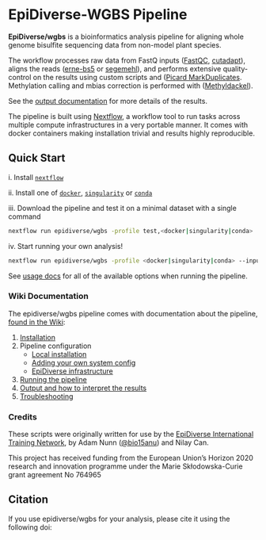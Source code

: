 EpiDiverse-WGBS Pipeline
========================

**EpiDiverse/wgbs** is a bioinformatics analysis pipeline for aligning whole genome bisulfite sequencing data from non-model plant species.

The workflow processes raw data from FastQ inputs ([FastQC](https://www.bioinformatics.babraham.ac.uk/projects/fastqc/), [cutadapt](https://github.com/marcelm/cutadapt/)), aligns the reads ([erne-bs5](http://erne.sourceforge.net/) or [segemehl](https://www.bioinf.uni-leipzig.de/Software/segemehl/)), and performs extensive quality-control on the results using custom scripts and ([Picard MarkDuplicates](https://broadinstitute.github.io/picard/). Methylation calling and mbias correction is performed with ([Methyldackel](https://github.com/dpryan79/MethylDackel)).

See the [output documentation](https://github.com/EpiDiverse/wgbs/wiki/Pipeline-Output) for more details of the results.

The pipeline is built using [Nextflow](https://www.nextflow.io), a workflow tool to run tasks across multiple compute infrastructures in a very portable manner. It comes with docker containers making installation trivial and results highly reproducible.

## Quick Start

i. Install [`nextflow`](https://www.nextflow.io/)

ii. Install one of [`docker`](https://docs.docker.com/engine/installation/), [`singularity`](https://www.sylabs.io/guides/3.0/user-guide/) or [`conda`](https://conda.io/miniconda.html)

iii. Download the pipeline and test it on a minimal dataset with a single command

```bash
nextflow run epidiverse/wgbs -profile test,<docker|singularity|conda>
```

iv. Start running your own analysis!

```bash
nextflow run epidiverse/wgbs -profile <docker|singularity|conda> --input /path/to/reads/dir --reference /path/to/ref/dir
```

See [usage docs](docs/usage.md) for all of the available options when running the pipeline.

### Wiki Documentation

The epidiverse/wgbs pipeline comes with documentation about the pipeline, [found in the Wiki](https://github.com/EpiDiverse/wgbs/wiki):

1. [Installation](https://github.com/EpiDiverse/wgbs/wiki/Installation)
2. Pipeline configuration
    * [Local installation](https://github.com/EpiDiverse/wgbs/wiki/Installation#2-install-the-pipeline)
    * [Adding your own system config](https://github.com/EpiDiverse/wgbs/wiki/Installation#3-pipeline-configuration)
    * [EpiDiverse infrastructure](https://github.com/EpiDiverse/wgbs/wiki/Installation#appendices)
3. [Running the pipeline](https://github.com/EpiDiverse/wgbs/wiki/Pipeline-Usage)
4. [Output and how to interpret the results](https://github.com/EpiDiverse/wgbs/wiki/Pipeline-Output)
5. [Troubleshooting](https://github.com/EpiDiverse/wgbs/wiki/Troubleshooting)

### Credits

These scripts were originally written for use by the [EpiDiverse International Training Network](https://epidiverse.eu/), by Adam Nunn ([@bio15anu](https://github.com/bio15anu)) and Nilay Can.

This project has received funding from the European Union’s Horizon 2020 research and innovation
programme under the Marie Skłodowska-Curie grant agreement No 764965

## Citation

If you use epidiverse/wgbs for your analysis, please cite it using the following doi: <placeholder>